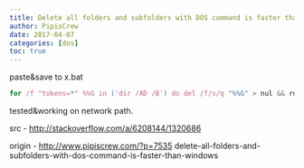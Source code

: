 ```yaml
---
title: Delete all folders and subfolders with DOS command is faster than windows
author: PipisCrew
date: 2017-04-07
categories: [dos]
toc: true
---
```


paste&save to x.bat

```js
for /f "tokens=*" %%G in ('dir /AD /B') do del /f/s/q "%%G" > nul && rd "%%G" /s /q
```

tested&working on network path.

src - http://stackoverflow.com/a/6208144/1320686

origin - http://www.pipiscrew.com/?p=7535 delete-all-folders-and-subfolders-with-dos-command-is-faster-than-windows